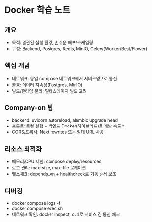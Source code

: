 # Docker 학습 노트

## 개요
- 목적: 일관된 실행 환경, 손쉬운 배포/스케일링
- 구성: Backend, Postgres, Redis, MinIO, Celery(Worker/Beat/Flower)

## 핵심 개념
- 네트워크: 동일 compose 네트워크에서 서비스명으로 통신
- 볼륨: 데이터 지속성(Postgres, MinIO)
- 빌드/런타임 분리: 멀티스테이지 빌드 고려

## Company-on 팁
- backend: uvicorn autoreload, alembic upgrade head
- 프론트: 로컬 실행 + 백엔드 Docker(하이브리드)로 개발 속도↑
- CORS/프록시: Next rewrites 또는 절대 URL 사용

## 리소스 최적화
- 메모리/CPU 제한: compose deploy/resources
- 로그 관리: max-size, max-file 로테이션
- 헬스체크: depends_on + healthcheck로 기동 순서 보조

## 디버깅
- docker compose logs -f <svc>
- docker compose exec <svc> sh
- 네트워크 확인: docker inspect, curl로 서비스 간 통신 체크
